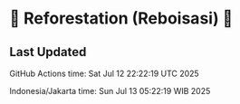 
# 🌳 Reforestation (Reboisasi) 🌲

## Last Updated

GitHub Actions time: Sat Jul 12 22:22:19 UTC 2025

Indonesia/Jakarta time: Sun Jul 13 05:22:19 WIB 2025
